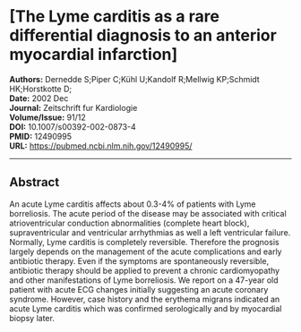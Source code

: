 # [The Lyme carditis as a rare differential diagnosis to an anterior myocardial infarction]

**Authors:** Dernedde S;Piper C;Kühl U;Kandolf R;Mellwig KP;Schmidt HK;Horstkotte D;  
**Date:** 2002 Dec  
**Journal:** Zeitschrift fur Kardiologie  
**Volume/Issue:** 91/12  
**DOI:** 10.1007/s00392-002-0873-4  
**PMID:** 12490995  
**URL:** https://pubmed.ncbi.nlm.nih.gov/12490995/

---

## Abstract

An acute Lyme carditis affects about 0.3-4% of patients with Lyme borreliosis. The acute period of the disease may be associated with critical atrioventricular conduction abnormalities (complete heart block), supraventricular and ventricular arrhythmias as well a left ventricular failure. Normally, Lyme carditis is completely reversible. Therefore the prognosis largely depends on the management of the acute complications and early antibiotic therapy. Even if the symptoms are spontaneously reversible, antibiotic therapy should be applied to prevent a chronic cardiomyopathy and other manifestations of Lyme borreliosis. We report on a 47-year old patient with acute ECG changes initially suggesting an acute coronary syndrome. However, case history and the erythema migrans indicated an acute Lyme carditis which was confirmed serologically and by myocardial biopsy later.

